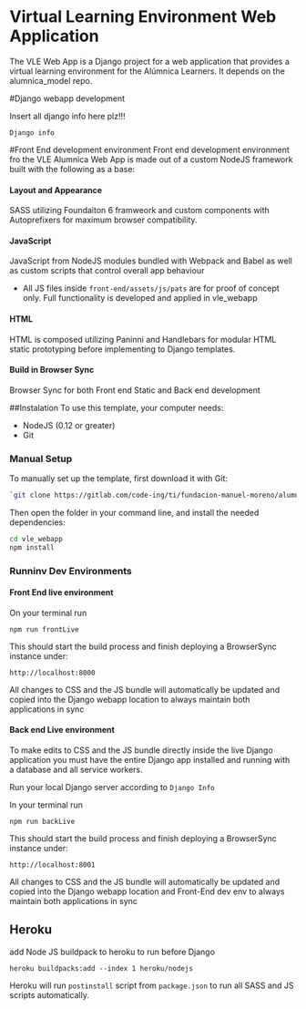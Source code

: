 Virtual Learning Environment Web Application
=============

The VLE Web App is a Django project for a web application that provides a 
virtual learning environment for the Alúmnica Learners. It depends on the
alumnica_model repo.


#Django webapp development

Insert all django info here plz!!!
```
Django info
```

#Front End development environment
Front end development environment fro the VLE Alumnica Web App is made out of a custom NodeJS framework built with the following as a base:
#### Layout and Appearance
SASS utilizing Foundaiton 6 framweork and custom components with Autoprefixers for maximum browser compatibility.

#### JavaScript
JavaScript from NodeJS modules bundled with Webpack and Babel as well as custom scripts that control overall app behaviour
* All JS files inside `front-end/assets/js/pats` are for proof of concept only. Full functionality is  developed and applied in vle_webapp

#### HTML
HTML is composed utilizing Paninni and Handlebars for modular HTML static prototyping before implementing to Django templates.

#### Build in Browser Sync
Browser Sync for both Front end Static and Back end development

##Instalation
To use this template, your computer needs:

* NodeJS (0.12 or greater)
* Git

### Manual Setup

To manually set up the template, first download it with Git:

```bash
`git clone https://gitlab.com/code-ing/ti/fundacion-manuel-moreno/alumnica/vle_webapp.git`
```

Then open the folder in your command line, and install the needed dependencies:

```bash
cd vle_webapp
npm install
```

### Runninv Dev Environments

#### Front End  live environment

On your terminal run
```
npm run frontLive
```
This should start the build process and finish deploying a BrowserSync instance under:
```
http://localhost:8000
```
All changes to CSS and the JS bundle will automatically be updated and copied into the Django webapp location to always maintain both applications in sync

#### Back end Live environment
To make edits to CSS and the JS bundle directly inside the live Django application you must have the entire Django app installed and running with a database and all service workers.

Run your local Django server according to `Django Info`

In your terminal run
```
npm run backLive
```
This should start the build process and finish deploying a BrowserSync instance under:
```
http://localhost:8001
```
All changes to CSS and the JS bundle will automatically be updated and copied into the Django webapp location and Front-End dev env to always maintain both applications in sync

## Heroku

add Node JS buildpack to heroku to run before Django

`heroku buildpacks:add --index 1 heroku/nodejs`

Heroku will run `postinstall` script from `package.json` to run all SASS and JS scripts automatically.